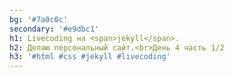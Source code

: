```yaml
---
bg: '#7a0c0c'
secondary: '#e9dbc1'
h1: Livecoding на <span>jekyll</span>.
h2: Делаю персональный сайт.<br>День 4 часть 1/2
h3: '#html #css #jekyll #livecoding'
---
```


